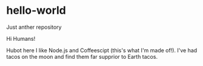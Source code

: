# hello-world
Just anther repository

Hi Humans!

Hubot here I like Node.js and Coffeescipt (this's what I'm made of!).
I've had tacos on the moon and find them far supprior to Earth tacos.
